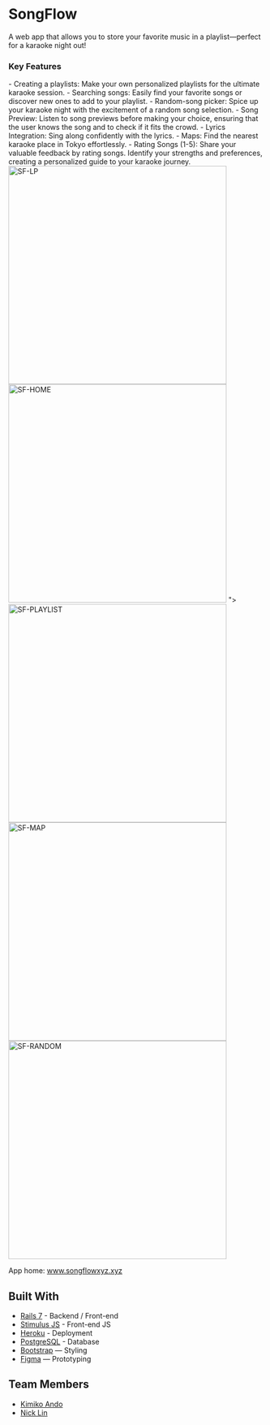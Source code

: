 # SongFlow

A web app that allows you to store your favorite music in a playlist—perfect for a karaoke night out!

<h3> Key Features</h3>
- Creating a playlists: Make your own personalized playlists for the ultimate karaoke session.
- Searching songs: Easily find your favorite songs or discover new ones to add to your playlist.
- Random-song picker: Spice up your karaoke night with the excitement of a random song selection.
- Song Preview: Listen to song previews before making your choice, ensuring that the user knows the song and to check if it fits the crowd.
- Lyrics Integration: Sing along confidently with the lyrics.
- Maps: Find the nearest karaoke place in Tokyo effortlessly.
- Rating Songs (1-5): Share your valuable feedback by rating songs. Identify your strengths and preferences, creating a personalized guide to your karaoke journey.
<br>
<img width="430" alt="SF-LP" src="https://github.com/kimiando/SongFlow/assets/117824705/07f92190-0157-4eba-aa53-399887f82183">
<img width="430" alt="SF-HOME" src="https://github.com/kimiando/SongFlow/assets/117824705/2f50a0fe-25e1-4c93-b7f1-6c03793fb928<img width="430" alt="SF-PLAYLIST" src="https://github.com/kimiando/SongFlow/assets/117824705/0e90b969-f4a8-46d1-aff3-67f938d0fbc1">
">
<img width="430" alt="SF-PLAYLIST" src="https://github.com/kimiando/SongFlow/assets/117824705/d534ac50-b942-4256-8652-fd5ba937afa0">
<img width="430" alt="SF-MAP" src="https://github.com/kimiando/SongFlow/assets/117824705/c5f777b9-425d-4658-81f6-014602ac9f65">
<img width="430" alt="SF-RANDOM" src="https://github.com/kimiando/SongFlow/assets/117824705/98ee4f01-58ea-4951-9a6b-6e6a17dc48f6">

App home: www.songflowxyz.xyz
   
## Built With
- [Rails 7](https://guides.rubyonrails.org/) - Backend / Front-end
- [Stimulus JS](https://stimulus.hotwired.dev/) - Front-end JS
- [Heroku](https://heroku.com/) - Deployment
- [PostgreSQL](https://www.postgresql.org/) - Database
- [Bootstrap](https://getbootstrap.com/) — Styling
- [Figma](https://www.figma.com) — Prototyping


## Team Members
- [Kimiko Ando](https://github.com/kimiando)
- [Nick Lin](https://github.com/Tsungtky)

